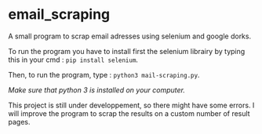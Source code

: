 # email_scraping
A small program to scrap email adresses using selenium and google dorks.

To run the program you have to install first the selenium librairy by typing this in your cmd : ```pip install selenium```.

Then, to run the program, type : ```python3 mail-scraping.py```.

*Make sure that python 3 is installed on your computer.*

This project is still under developpement, so there might have some errors. I will improve the program to scrap the results on a custom number of result pages.
